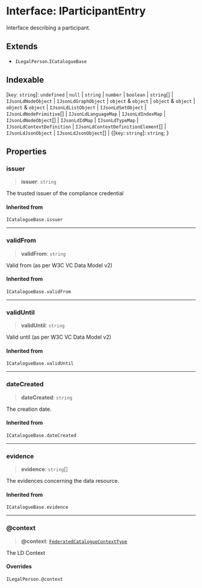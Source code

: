 # Interface: IParticipantEntry

Interface describing a participant.

## Extends

- `ILegalPerson`.`ICatalogueBase`

## Indexable

\[`key`: `string`\]: `undefined` \| `null` \| `string` \| `number` \| `boolean` \| `string`[] \| `IJsonLdNodeObject` \| `IJsonLdGraphObject` \| `object` & `object` \| `object` & `object` \| `object` & `object` \| `IJsonLdListObject` \| `IJsonLdSetObject` \| `IJsonLdNodePrimitive`[] \| `IJsonLdLanguageMap` \| `IJsonLdIndexMap` \| `IJsonLdNodeObject`[] \| `IJsonLdIdMap` \| `IJsonLdTypeMap` \| `IJsonLdContextDefinition` \| `IJsonLdContextDefinitionElement`[] \| `IJsonLdJsonObject` \| `IJsonLdJsonObject`[] \| \{\[`key`: `string`\]: `string`; \}

## Properties

### issuer

> **issuer**: `string`

The trusted issuer of the compliance credential

#### Inherited from

`ICatalogueBase.issuer`

***

### validFrom

> **validFrom**: `string`

Valid from (as per W3C VC Data Model v2)

#### Inherited from

`ICatalogueBase.validFrom`

***

### validUntil

> **validUntil**: `string`

Valid until (as per W3C VC Data Model v2)

#### Inherited from

`ICatalogueBase.validUntil`

***

### dateCreated

> **dateCreated**: `string`

The creation date.

#### Inherited from

`ICatalogueBase.dateCreated`

***

### evidence

> **evidence**: `string`[]

The evidences concerning the data resource.

#### Inherited from

`ICatalogueBase.evidence`

***

### @context

> **@context**: [`FederatedCatalogueContextType`](../type-aliases/FederatedCatalogueContextType.md)

The LD Context

#### Overrides

`ILegalPerson.@context`
